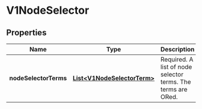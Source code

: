
# V1NodeSelector

## Properties
Name | Type | Description | Notes
------------ | ------------- | ------------- | -------------
**nodeSelectorTerms** | [**List&lt;V1NodeSelectorTerm&gt;**](V1NodeSelectorTerm.md) | Required. A list of node selector terms. The terms are ORed. | 



